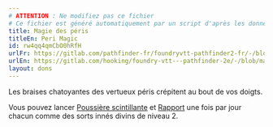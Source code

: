 ```yaml
---
# ATTENTION : Ne modifiez pas ce fichier
# Ce fichier est généré automatiquement par un script d'après les données du module Foundry VTT officiel et de sa traduction
title: Magie des péris
titleEn: Peri Magic
id: rw4qq4qmCbO0hRfH
urlFr: https://gitlab.com/pathfinder-fr/foundryvtt-pathfinder2-fr/-/blob/master/data/feats/rw4qq4qmCbO0hRfH.htm
urlEn: https://gitlab.com/hooking/foundry-vtt---pathfinder-2e/-/blob/master/packs/data/feats.db/peri-magic.json
layout: dons
---
```

Les braises chatoyantes des vertueux péris crépitent au bout de vos doigts.

Vous pouvez lancer [Poussière scintillante](../sorts/poussière-scintillante.html) et [Rapport](../sorts/rapport.html) une fois par jour chacun comme des sorts innés divins de niveau 2.
